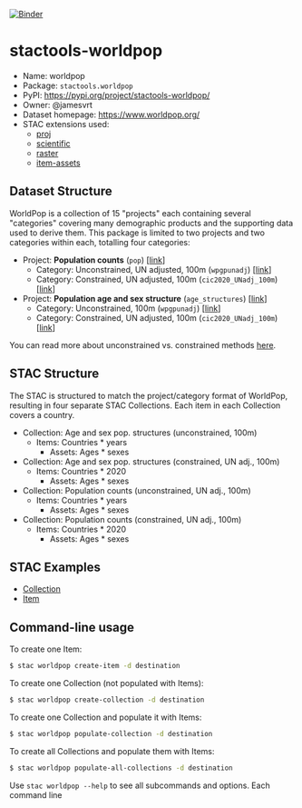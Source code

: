 [![Binder](https://mybinder.org/badge_logo.svg)](https://mybinder.org/v2/gh/stactools-packages/worldpop/main?filepath=docs/installation_and_basic_usage.ipynb)

# stactools-worldpop

- Name: worldpop
- Package: `stactools.worldpop`
- PyPI: https://pypi.org/project/stactools-worldpop/
- Owner: @jamesvrt
- Dataset homepage: https://www.worldpop.org/
- STAC extensions used:
  - [proj](https://github.com/stac-extensions/projection/)
  - [scientific](https://github.com/stac-extensions/scientific/)
  - [raster](https://github.com/stac-extensions/raster/)
  - [item-assets](https://github.com/stac-extensions/item-assets/)

## Dataset Structure

WorldPop is a collection of 15 "projects" each containing several "categories" covering
 many demographic products and the supporting data used to derive them. This
 package is limited to two projects and two categories within each, totalling four
 categories:

- Project: **Population counts** (`pop`) [[link](https://www.worldpop.org/project/categories?id=3)]
  - Category: Unconstrained, UN adjusted, 100m (`wpgpunadj`) [[link](https://www.worldpop.org/geodata/listing?id=69)]
  - Category: Constrained, UN adjusted, 100m (`cic2020_UNadj_100m`) [[link](https://www.worldpop.org/geodata/listing?id=79)]
- Project: **Population age and sex structure** (`age_structures`) [[link](https://www.worldpop.org/project/categories?id=8)]
  - Category: Unconstrained, 100m (`wpgpunadj`) [[link](https://www.worldpop.org/geodata/listing?id=30)]
  - Category: Constrained, UN adjusted, 100m (`cic2020_UNadj_100m`) [[link](https://www.worldpop.org/geodata/listing?id=88)]

You can read more about unconstrained vs. constrained methods [here](https://www.worldpop.org/methods/top_down_constrained_vs_unconstrained).

## STAC Structure

The STAC is structured to match the project/category format of WorldPop, resulting in
 four separate STAC Collections. Each item in each Collection covers a country.

- Collection: Age and sex pop. structures (unconstrained, 100m)
    - Items: Countries \* years
         - Assets: Ages \* sexes
- Collection: Age and sex pop. structures (constrained, UN adj., 100m)
    - Items: Countries \* 2020
         - Assets: Ages \* sexes
- Collection: Population counts (unconstrained, UN adj., 100m)
    - Items: Countries \* years
         - Assets: Ages \* sexes
- Collection: Population counts (constrained, UN adj., 100m)
    - Items: Countries \* 2020
         - Assets: Ages \* sexes

## STAC Examples

- [Collection](examples/collection.json)
- [Item](examples/FIN_2020.json)

## Command-line usage

To create one Item:

```bash
$ stac worldpop create-item -d destination
```

To create one Collection (not populated with Items):

```bash
$ stac worldpop create-collection -d destination
```

To create one Collection and populate it with Items:

```bash
$ stac worldpop populate-collection -d destination
```

To create all Collections and populate them with Items:

```bash
$ stac worldpop populate-all-collections -d destination
```

Use `stac worldpop --help` to see all subcommands and options. Each command line
 

